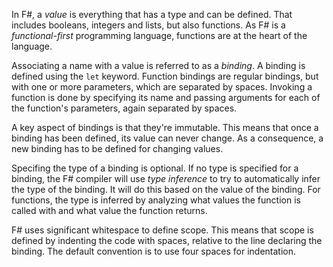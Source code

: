 In F#, a _value_ is everything that has a type and can be defined. That includes booleans, integers and lists, but also functions. As F# is a _functional-first_ programming language, functions are at the heart of the language.

Associating a name with a value is referred to as a _binding_. A binding is defined using the `let` keyword. Function bindings are regular bindings, but with one or more parameters, which are separated by spaces. Invoking a function is done by specifying its name and passing arguments for each of the function's parameters, again separated by spaces.

A key aspect of bindings is that they're immutable. This means that once a binding has been defined, its value can never change. As a consequence, a new binding has to be defined for changing values.

Specifing the type of a binding is optional. If no type is specified for a binding, the F# compiler will use _type inference_ to try to automatically infer the type of the binding. It will do this based on the value of the binding. For functions, the type is inferred by analyzing what values the function is called with and what value the function returns.

F# uses significant whitespace to define scope. This means that scope is defined by indenting the code with spaces, relative to the line declaring the binding. The default convention is to use four spaces for indentation.